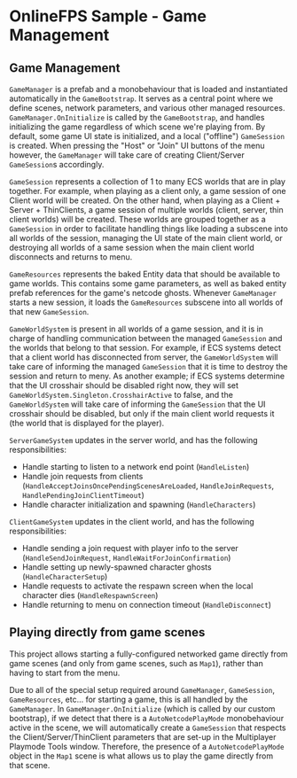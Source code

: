 
# OnlineFPS Sample - Game Management

## Game Management

`GameManager` is a prefab and a monobehaviour that is loaded and instantiated automatically in the `GameBootstrap`. It serves as a central point where we define scenes, network parameters, and various other managed resources. `GameManager.OnInitialize` is called by the `GameBootstrap`, and handles initializing the game regardless of which scene we're playing from. By default, some game UI state is initialized, and a local ("offline") `GameSession` is created. When pressing the "Host" or "Join" UI buttons of the menu however, the `GameManager` will take care of creating Client/Server `GameSession`s accordingly.

`GameSession` represents a collection of 1 to many ECS worlds that are in play together. For example, when playing as a client only, a game session of one Client world will be created. On the other hand, when playing as a Client + Server + ThinClients, a game session of multiple worlds (client, server, thin client worlds) will be created. These worlds are grouped together as a `GameSession` in order to facilitate handling things like loading a subscene into all worlds of the session, managing the UI state of the main client world, or destroying all worlds of a same session when the main client world disconnects and returns to menu. 

`GameResources` represents the baked Entity data that should be available to game worlds. This contains some game parameters, as well as baked entity prefab references for the game's netcode ghosts. Whenever `GameManager` starts a new session, it loads the `GameResources` subscene into all worlds of that new `GameSession`.

`GameWorldSystem` is present in all worlds of a game session, and it is in charge of handling communication between the managed `GameSession` and the worlds that belong to that session. For example, if ECS systems detect that a client world has disconnected from server, the `GameWorldSystem` will take care of informing the managed `GameSession` that it is time to destroy the session and return to meny. As another example; if ECS systems determine that the UI crosshair should be disabled right now, they will set `GameWorldSystem.Singleton.CrosshairActive` to false, and the `GameWorldSystem` will take care of informing the `GameSession` that the UI crosshair should be disabled, but only if the main client world requests it (the world that is displayed for the player).

`ServerGameSystem` updates in the server world, and has the following responsibilities:
* Handle starting to listen to a network end point (`HandleListen`)
* Handle join requests from clients (`HandleAcceptJoinsOncePendingScenesAreLoaded`, `HandleJoinRequests`, `HandlePendingJoinClientTimeout`)
* Handle character initialization and spawning (`HandleCharacters`)

`ClientGameSystem` updates in the client world, and has the following responsibilities:
* Handle sending a join request with player info to the server (`HandleSendJoinRequest`, `HandleWaitForJoinConfirmation`)
* Handle setting up newly-spawned character ghosts (`HandleCharacterSetup`)
* Handle requests to activate the respawn screen when the local character dies (`HandleRespawnScreen`)
* Handle returning to menu on connection timeout (`HandleDisconnect`)


## Playing directly from game scenes

This project allows starting a fully-configured networked game directly from game scenes (and only from game scenes, such as `Map1`), rather than having to start from the menu.

Due to all of the special setup required around `GameManager`, `GameSession`, `GameResources`, etc... for starting a game, this is all handled by the `GameManager`. In `GameManager.OnInitialize` (which is called by our custom bootstrap), if we detect that there is a `AutoNetcodePlayMode` monobehaviour active in the scene, we will automatically create a `GameSession` that respects the Client/Server/ThinClient parameters that are set-up in the Multiplayer Playmode Tools window. Therefore, the presence of a `AutoNetcodePlayMode` object in the `Map1` scene is what allows us to play the game directly from that scene.